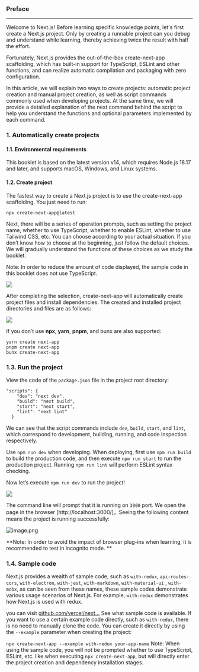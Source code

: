 ### Preface

---

Welcome to Next.js! Before learning specific knowledge points, let's first create a Next.js project. Only by creating a runnable project can you debug and understand while learning, thereby achieving twice the result with half the effort.

Fortunately, Next.js provides the out-of-the-box create-next-app scaffolding, which has built-in support for TypeScript, ESLint and other functions, and can realize automatic compilation and packaging with zero configuration.

In this article, we will explain two ways to create projects: automatic project creation and manual project creation, as well as script commands commonly used when developing projects. At the same time, we will provide a detailed explanation of the next command behind the script to help you understand the functions and optional parameters implemented by each command.

### 1. Automatically create projects

#### 1.1. Environmental requirements

This booklet is based on the latest version v14, which requires Node.js 18.17 and later, and supports macOS, Windows, and Linux systems.

#### 1.2. Create project

The fastest way to create a Next.js project is to use the create-next-app scaffolding. You just need to run:

`npx create-next-app@latest`

Next, there will be a series of operation prompts, such as setting the project name, whether to use TypeScript, whether to enable ESLint, whether to use Tailwind CSS, etc. You can choose according to your actual situation. If you don’t know how to choose at the beginning, just follow the default choices. We will gradually understand the functions of these choices as we study the booklet.

Note: In order to reduce the amount of code displayed, the sample code in this booklet does not use TypeScript.

![](https://p3-juejin.byteimg.com/tos-cn-i-k3u1fbpfcp/ec2fc0641cf1438cafdf1197b2f58771~tplv-k3u1fbpfcp-jj-mark:3024:0:0:0:q75.awebp#?w=1098&h=320&s=611781&e=png&b=03090e)

After completing the selection, create-next-app will automatically create project files and install dependencies. The created and installed project directories and files are as follows:

![](https://p3-juejin.byteimg.com/tos-cn-i-k3u1fbpfcp/76e218812d164d8a98212ac18342c56c~tplv-k3u1fbpfcp-jj-mark:3024:0:0:0:q75.awebp#?w=1228&h=592&s=117964&e=png&b=1d1e20)

If you don’t use **npx**, **yarn**, **pnpm**, and bunx are also supported:

```
yarn create next-app
pnpm create next-app
bunx create-next-app
```

### 1.3. Run the project

View the code of the `package.json` file in the project root directory:

```
"scripts": {
    "dev": "next dev",
    "build": "next build",
    "start": "next start",
    "lint": "next lint"
  }
```

We can see that the script commands include `dev`, `build`, `start`, and `lint`, which correspond to development, building, running, and code inspection respectively.

Use `npm run dev` when developing. When deploying, first use `npm run build` to build the production code, and then execute `npm run start` to run the production project. Running `npm run lint` will perform ESLint syntax checking.

Now let’s execute `npm run dev` to run the project!

![](https://p3-juejin.byteimg.com/tos-cn-i-k3u1fbpfcp/02fe813e102e4adf98f1c3e30b3d7e82~tplv-k3u1fbpfcp-jj-mark:3024:0:0:0:q75.awebp#?w=700&h=410&s=379156&e=png&b=02060a)

The command line will prompt that it is running on `3000` port. We open the page in the browser [http://localhost:3000/]，Seeing the following content means the project is running successfully:

![image.png](https://p3-juejin.byteimg.com/tos-cn-i-k3u1fbpfcp/9e8626c484a0463ab08325e411647e56~tplv-k3u1fbpfcp-jj-mark:3024:0:0:0:q75.awebp#?w=3038&h=2558&s=516125&e=png&b=000000)

**Note: In order to avoid the impact of browser plug-ins when learning, it is recommended to test in incognito mode. **

### 1.4. Sample code

Next.js provides a wealth of sample code, such as `with-redux`, `api-routes-cors`, `with-electron`, `with-jest`, `with-markdown`, `with-material-ui` , `with-mobx`, as can be seen from these names, these sample codes demonstrate various usage scenarios of Next.js. For example, `with-redux` demonstrates how Next.js is used with redux.

you can visit [github.com/vercel/next…](https://link.juejin.cn/?target=https%3A%2F%2Fgithub.com%2Fvercel%2Fnext.js%2Ftree%2Fcanary%2Fexamples "https://github.com/vercel/next.js/tree/canary/examples") See what sample code is available. If you want to use a certain example code directly, such as `with-redux`, there is no need to manually clone the code. You can create it directly by using the `--example` parameter when creating the project:

`npx create-next-app --example with-redux your-app-name`
Note: When using the sample code, you will not be prompted whether to use TypeScript, ESLint, etc. like when executing `npx create-next-app`, but will directly enter the project creation and dependency installation stages.

